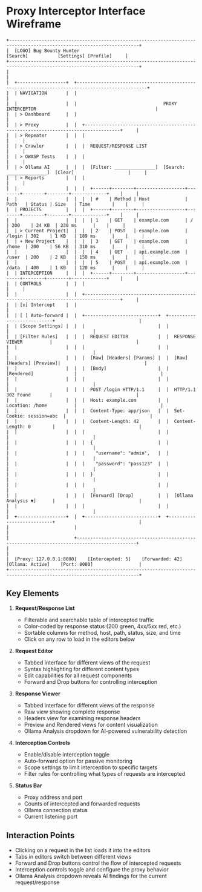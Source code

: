 # Proxy Interceptor Interface Wireframe

```
+----------------------------------------------------------------------------------------------------------------------+
|  [LOGO] Bug Bounty Hunter                                                 [Search]           [Settings] [Profile]     |
+----------------------------------------------------------------------------------------------------------------------+
|                                                                                                                      |
|  +------------------+  +------------------------------------------------------------------------------------------------+
|  | NAVIGATION       |  |                                                                                            |
|  |                  |  |                                PROXY INTERCEPTOR                                            |
|  | > Dashboard      |  |                                                                                            |
|  | > Proxy          |  |  +-----------------------------------------------------------------------------------+     |
|  | > Repeater       |  |  |                                                                                   |     |
|  | > Crawler        |  |  |  REQUEST/RESPONSE LIST                                                            |     |
|  | > OWASP Tests    |  |  |                                                                                   |     |
|  | > Ollama AI      |  |  |  [Filter: _______________]  [Search: _______________]  [Clear]                    |     |
|  | > Reports        |  |  |                                                                                   |     |
|  |                  |  |  |  +------+--------+------------------+--------+--------+--------+-------------+    |     |
|  |                  |  |  |  | #    | Method | Host             | Path   | Status | Size   | Time        |    |     |
|  | PROJECTS         |  |  |  +------+--------+------------------+--------+--------+--------+-------------+    |     |
|  |                  |  |  |  | 1    | GET    | example.com      | /      | 200    | 24 KB  | 230 ms      |    |     |
|  | > Current Project|  |  |  | 2    | POST   | example.com      | /login | 302    | 1 KB   | 189 ms      |    |     |
|  | + New Project    |  |  |  | 3    | GET    | example.com      | /home  | 200    | 56 KB  | 310 ms      |    |     |
|  |                  |  |  |  | 4    | GET    | api.example.com  | /user  | 200    | 2 KB   | 150 ms      |    |     |
|  |                  |  |  |  | 5    | POST   | api.example.com  | /data  | 400    | 1 KB   | 120 ms      |    |     |
|  | INTERCEPTION     |  |  |  +------+--------+------------------+--------+--------+--------+-------------+    |     |
|  | CONTROLS         |  |  |                                                                                   |     |
|  |                  |  |  +-----------------------------------------------------------------------------------+     |
|  | [x] Intercept    |  |                                                                                            |
|  | [ ] Auto-forward |  |  +---------------------------+  +---------------------------+                               |
|  | [Scope Settings] |  |  |                           |  |                           |                               |
|  | [Filter Rules]   |  |  |  REQUEST EDITOR           |  |  RESPONSE VIEWER          |                               |
|  |                  |  |  |                           |  |                           |                               |
|  |                  |  |  |  [Raw] [Headers] [Params] |  |  [Raw] [Headers] [Preview]|                               |
|  |                  |  |  |  [Body]                   |  |  [Rendered]               |                               |
|  |                  |  |  |                           |  |                           |                               |
|  |                  |  |  |  POST /login HTTP/1.1     |  |  HTTP/1.1 302 Found       |                               |
|  |                  |  |  |  Host: example.com        |  |  Location: /home          |                               |
|  |                  |  |  |  Content-Type: app/json   |  |  Set-Cookie: session=abc  |                               |
|  |                  |  |  |  Content-Length: 42       |  |  Content-Length: 0        |                               |
|  |                  |  |  |                           |  |                           |                               |
|  |                  |  |  |  {                        |  |                           |                               |
|  |                  |  |  |    "username": "admin",   |  |                           |                               |
|  |                  |  |  |    "password": "pass123"  |  |                           |                               |
|  |                  |  |  |  }                        |  |                           |                               |
|  |                  |  |  |                           |  |                           |                               |
|  |                  |  |  |  [Forward] [Drop]         |  |  [Ollama Analysis ▼]      |                               |
|  |                  |  |  |                           |  |                           |                               |
|  +------------------+  |  +---------------------------+  +---------------------------+                               |
|                        |                                                                                            |
|                        +--------------------------------------------------------------------------------------------+
|                                                                                                                      |
|  [Proxy: 127.0.0.1:8080]    [Intercepted: 5]    [Forwarded: 42]    [Ollama: Active]    [Port: 8080]                 |
+----------------------------------------------------------------------------------------------------------------------+
```

## Key Elements

1. **Request/Response List**
   - Filterable and searchable table of intercepted traffic
   - Color-coded by response status (200 green, 4xx/5xx red, etc.)
   - Sortable columns for method, host, path, status, size, and time
   - Click on any row to load in the editors below

2. **Request Editor**
   - Tabbed interface for different views of the request
   - Syntax highlighting for different content types
   - Edit capabilities for all request components
   - Forward and Drop buttons for controlling interception

3. **Response Viewer**
   - Tabbed interface for different views of the response
   - Raw view showing complete response
   - Headers view for examining response headers
   - Preview and Rendered views for content visualization
   - Ollama Analysis dropdown for AI-powered vulnerability detection

4. **Interception Controls**
   - Enable/disable interception toggle
   - Auto-forward option for passive monitoring
   - Scope settings to limit interception to specific targets
   - Filter rules for controlling what types of requests are intercepted

5. **Status Bar**
   - Proxy address and port
   - Counts of intercepted and forwarded requests
   - Ollama connection status
   - Current listening port

## Interaction Points

- Clicking on a request in the list loads it into the editors
- Tabs in editors switch between different views
- Forward and Drop buttons control the flow of intercepted requests
- Interception controls toggle and configure the proxy behavior
- Ollama Analysis dropdown reveals AI findings for the current request/response
